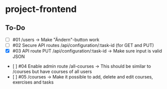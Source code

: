 # project-frontend

## To-Do

- [ ] #01 /users -> Make "Ändern"-button work
- [ ] #02 Secure API routes /api/configuration/:task-id (for GET and PUT)
- [x] #03 API route PUT /api/configuration/:task-id -> Make sure input is valid JSON
- [ ] #04 Enable admin route /all-courses -> This should be similar to /courses but have courses of all users
- [ ] #05 /courses -> Make it possible to add, delete and edit courses, exercises and tasks
